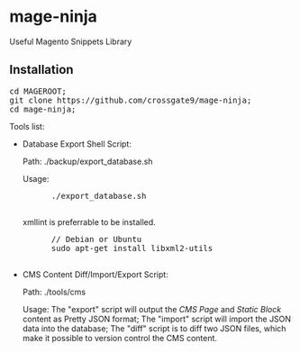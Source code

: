 mage-ninja
==========

Useful Magento Snippets Library

Installation
-
<pre>
cd MAGEROOT;
git clone https://github.com/crossgate9/mage-ninja;
cd mage-ninja;
</pre>


Tools list:

- Database Export Shell Script:

	Path: ./backup/export_database.sh
	
	Usage: 
	<pre>
		./export_database.sh
	</pre>
	
	xmllint is preferrable to be installed. 
	<pre>
		// Debian or Ubuntu
		sudo apt-get install libxml2-utils
	</pre>

- CMS Content Diff/Import/Export Script:
	
	Path: ./tools/cms
	
	Usage: The "export" script will output the *CMS Page* and *Static Block* content as Pretty JSON format; The "import" script will import the JSON data into the database; The "diff" script is to diff two JSON files, which make it possible to version control the CMS content. 
